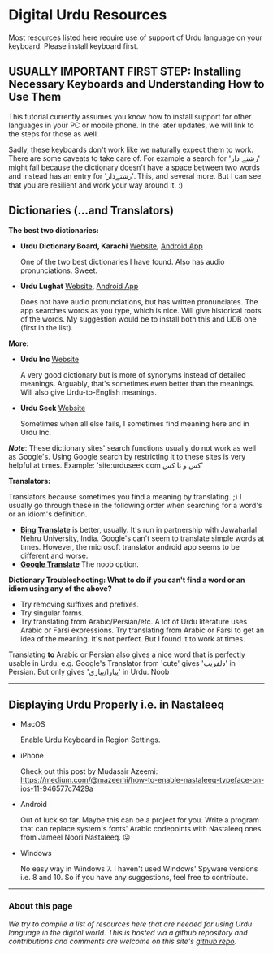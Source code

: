 # Digital Urdu Resources

Most resources listed here require use of support of Urdu language on your keyboard. Please install keyboard first.

## USUALLY IMPORTANT FIRST STEP: Installing Necessary Keyboards and Understanding How to Use Them
This tutorial currently assumes you know how to install support for other languages in your PC or mobile phone. In the later updates, we will link to the steps for those as well. 

Sadly, these keyboards don't work like we naturally expect them to work. There are some caveats to take care of. For example a search for 'رشتے دار' might fail because the dictionary doesn't have a space between two words and instead has an entry for 'رشتےدار'. This, and several more. But I can see that you are resilient and work your way around it. :)

## Dictionaries (...and Translators)

**The best two dictionaries:**
- **Urdu Dictionary Board, Karachi** [Website](http://udb.gov.pk/), [Android App](https://play.google.com/store/apps/details?id=com.udb.urdulughat)

  One of the two best dictionaries I have found. Also has audio pronunciations. Sweet.
  
- **Urdu Lughat** [Website](http://urdulughat.info/), [Android App](https://play.google.com/store/apps/details?id=info.urdulughat)
  
  Does not have audio pronunciations, but has written pronunciates. The app searches words as you type, which is nice. Will give historical roots of the words. My suggestion would be to install both this and UDB one (first in the list).

**More:**
- **Urdu Inc** [Website](https://www.urduinc.com/)
  
  A very good dictionary but is more of synonyms instead of detailed meanings. Arguably, that's sometimes even better than the meanings. Will also give Urdu-to-English meanings.

- **Urdu Seek** [Website](https://urduseek.com/)
  
  Sometimes when all else fails, I sometimes find meaning here and in Urdu Inc.

***Note***: These dictionary sites' search functions usually do not work as well as Google's. Using Google search by restricting it to these sites is very helpful at times. Example: 'site:urduseek.com کس و نا کس'

**Translators:**

Translators because sometimes you find a meaning by translating. ;) I usually go through these in the following order when searching for a word's or an idiom's definition.

- [**Bing Translate**](https://translate.bing.com) is better, usually. It's run in partnership with Jawaharlal Nehru University, India. Google's can't seem to translate simple words at times. However, the microsoft translator android app seems to be different and worse.
- [**Google Translate**](https://translate.google.com) The noob option.

**Dictionary Troubleshooting: What to do if you can't find a word or an idiom using any of the above?**

- Try removing suffixes and prefixes.
- Try singular forms.
- Try translating from Arabic/Persian/etc. A lot of Urdu literature uses Arabic or Farsi expressions. Try translating from Arabic or Farsi to get an idea of the meaning. It's not perfect. But I found it to work at times. 

Translating **to** Arabic or Persian also gives a nice word that is perfectly usable in Urdu. e.g. Google's Translator from 'cute' gives 'دلفریب' in Persian. But only gives 'پیارا/پیاری' in Urdu. Noob

-------------

## Displaying Urdu Properly i.e. in Nastaleeq
- MacOS

  Enable Urdu Keyboard in Region Settings. 

- iPhone
  
  Check out this post by Mudassir Azeemi: 
  https://medium.com/@mazeemi/how-to-enable-nastaleeq-typeface-on-ios-11-946577c7429a

- Android
  
  Out of luck so far.
  Maybe this can be a project for you. Write a program that can replace system's fonts' Arabic codepoints with Nastaleeq ones from Jameel Noori Nastaleeq. 😛 

- Windows
  
  No easy way in Windows 7. I haven't used Windows' Spyware versions i.e. 8 and 10. So if you have any suggestions, feel free to contribute.

------------------------------
### About this page
*We try to compile a list of resources here that are needed for using Urdu language in the digital world. This is hosted via a github repository and contributions and comments are welcome on this site's [github repo](https://github.com/Delta-Sigma/urdu).*
